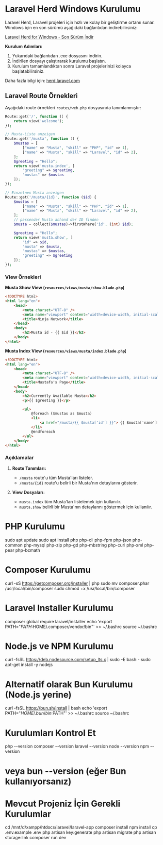 # Laravel Herd Windows Kurulumu

Laravel Herd, Laravel projeleri için hızlı ve kolay bir geliştirme ortamı sunar. Windows için en son sürümü aşağıdaki bağlantıdan indirebilirsiniz:

[Laravel Herd for Windows - Son Sürüm İndir](https://herd.laravel.com/download/latest/windows)

**Kurulum Adımları:**

1. Yukarıdaki bağlantıdan .exe dosyasını indirin.
2. İndirilen dosyayı çalıştırarak kurulumu başlatın.
3. Kurulum tamamlandıktan sonra Laravel projelerinizi kolayca başlatabilirsiniz.

Daha fazla bilgi için: [herd.laravel.com](https://herd.laravel.com)

## Laravel Route Örnekleri

Aşağıdaki route örnekleri `routes/web.php` dosyasında tanımlanmıştır:

```php
Route::get('/', function () {
    return view('welcome');
});

// Musta-Liste anzeigen
Route::get('/musta', function () {
    $mustas = [
        ["name" => "Musta", "skill" => "PHP", "id" => 1],
        ["name" => "Musta", "skill" => "Laravel", "id" => 2],
    ];
    $greeting = "Hello";
    return view('musta.index', [
        "greeting" => $greeting,
        "mustas" => $mustas
    ]);
});

// Einzelnen Musta anzeigen
Route::get('/musta/{id}', function ($id) {
    $mustas = [
        ["name" => "Musta", "skill" => "PHP", "id" => 1],
        ["name" => "Musta", "skill" => "Laravel", "id" => 2],
    ];
    // passender Musta anhand der ID finden
    $musta = collect($mustas)->firstWhere('id', (int) $id);

    $greeting = "Hello";
    return view('musta.show', [
        "id" => $id,
        "musta" => $musta,
        "mustas" => $mustas,
        "greeting" => $greeting
    ]);
});
```

### View Örnekleri

**Musta Show View (`resources/views/musta/show.blade.php`)**

```html
<!DOCTYPE html>
<html lang="en">
    <head>
        <meta charset="UTF-8" />
        <meta name="viewport" content="width=device-width, initial-scale=1.0" />
        <title>Ninja Network</title>
    </head>
    <body>
        <h2>Musta id - {{ $id }}</h2>
    </body>
</html>
```

**Musta Index View (`resources/views/musta/index.blade.php`)**

```html
<!DOCTYPE html>
<html lang="en">
    <head>
        <meta charset="UTF-8" />
        <meta name="viewport" content="width=device-width, initial-scale=1.0" />
        <title>Mustafa's Page</title>
    </head>
    <body>
        <h2>Currently Available Musta</h2>
        <p>{{ $greeting }}</p>

        <ul>
            @foreach ($mustas as $musta)
            <li>
                <a href="/musta/{{ $musta['id'] }}"> {{ $musta['name'] }} </a>
            </li>
            @endforeach
        </ul>
    </body>
</html>
```

### Açıklamalar

1. **Route Tanımları:**

    - `/musta` route'u tüm Musta'ları listeler.
    - `/musta/{id}` route'u belirli bir Musta'nın detaylarını gösterir.

2. **View Dosyaları:**
    - `musta.index` tüm Musta'ları listelemek için kullanılır.
    - `musta.show` belirli bir Musta'nın detaylarını göstermek için kullanılır.

# PHP Kurulumu

sudo apt update
sudo apt install php php-cli php-fpm php-json php-common php-mysql php-zip php-gd php-mbstring php-curl php-xml php-pear php-bcmath

# Composer Kurulumu

curl -sS https://getcomposer.org/installer | php
sudo mv composer.phar /usr/local/bin/composer
sudo chmod +x /usr/local/bin/composer

# Laravel Installer Kurulumu

composer global require laravel/installer
echo 'export PATH="$PATH:$HOME/.composer/vendor/bin"' >> ~/.bashrc
source ~/.bashrc

# Node.js ve NPM Kurulumu

curl -fsSL https://deb.nodesource.com/setup_lts.x | sudo -E bash -
sudo apt-get install -y nodejs

# Alternatif olarak Bun Kurulumu (Node.js yerine)

curl -fsSL https://bun.sh/install | bash
echo 'export PATH="$HOME/.bun/bin:$PATH"' >> ~/.bashrc
source ~/.bashrc

# Kurulumları Kontrol Et

php --version
composer --version
laravel --version
node --version
npm --version

# veya bun --version (eğer Bun kullanıyorsanız)

# Mevcut Projeniz İçin Gerekli Kurulumlar

cd /mnt/d/xampp/htdocs/laravel/laravel-app
composer install
npm install
cp .env.example .env
php artisan key:generate
php artisan migrate
php artisan storage:link
composer run dev
